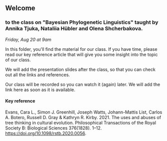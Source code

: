 ## Welcome 
### to the class on "Bayesian Phylogenetic Linguistics" taught by Annika Tjuka, Nataliia Hübler and Olena Shcherbakova.

_Friday, Aug 20 at 9am_

In this folder, you'll find the material for our class. If you have time, please read our key reference article that will give you some insight into the topic of our class.

We will add the presentation slides after the class, so that you can check out all the links and references.

Our class will be recorded so you can watch it (again) later. We will add the link here as soon as it is available.

#### Key reference

Evans, Cara L., Simon J. Greenhill, Joseph Watts, Johann-Mattis List, Carlos A. Botero, Russell D. Gray & Kathryn R. Kirby. 2021. The uses and abuses of tree thinking in cultural evolution. Philosophical Transactions of the Royal Society B: Biological Sciences 376(1828). 1–12. https://doi.org/10.1098/rstb.2020.0056.
